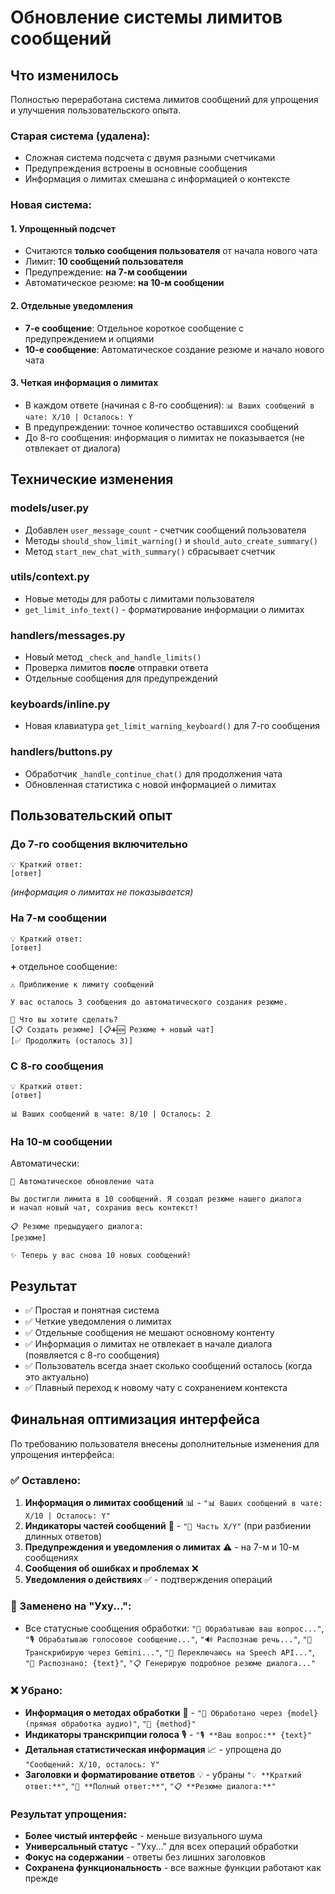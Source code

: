 # Обновление системы лимитов сообщений

## Что изменилось

Полностью переработана система лимитов сообщений для упрощения и улучшения пользовательского опыта.

### Старая система (удалена):
- Сложная система подсчета с двумя разными счетчиками
- Предупреждения встроены в основные сообщения
- Информация о лимитах смешана с информацией о контексте

### Новая система:

#### 1. Упрощенный подсчет
- Считаются **только сообщения пользователя** от начала нового чата
- Лимит: **10 сообщений пользователя**
- Предупреждение: **на 7-м сообщении** 
- Автоматическое резюме: **на 10-м сообщении**

#### 2. Отдельные уведомления
- **7-е сообщение**: Отдельное короткое сообщение с предупреждением и опциями
- **10-е сообщение**: Автоматическое создание резюме и начало нового чата

#### 3. Четкая информация о лимитах
- В каждом ответе (начиная с 8-го сообщения): `📊 Ваших сообщений в чате: X/10 | Осталось: Y`
- В предупреждении: точное количество оставшихся сообщений
- До 8-го сообщения: информация о лимитах не показывается (не отвлекает от диалога)

## Технические изменения

### models/user.py
- Добавлен `user_message_count` - счетчик сообщений пользователя
- Методы `should_show_limit_warning()` и `should_auto_create_summary()`
- Метод `start_new_chat_with_summary()` сбрасывает счетчик

### utils/context.py  
- Новые методы для работы с лимитами пользователя
- `get_limit_info_text()` - форматирование информации о лимитах

### handlers/messages.py
- Новый метод `_check_and_handle_limits()` 
- Проверка лимитов **после** отправки ответа
- Отдельные сообщения для предупреждений

### keyboards/inline.py
- Новая клавиатура `get_limit_warning_keyboard()` для 7-го сообщения

### handlers/buttons.py
- Обработчик `_handle_continue_chat()` для продолжения чата
- Обновленная статистика с новой информацией о лимитах

## Пользовательский опыт

### До 7-го сообщения включительно
```
💡 Краткий ответ:
[ответ]
```
*(информация о лимитах не показывается)*

### На 7-м сообщении  
```
💡 Краткий ответ:
[ответ]
```

**+** отдельное сообщение:
```
⚠️ Приближение к лимиту сообщений

У вас осталось 3 сообщения до автоматического создания резюме.

🤔 Что вы хотите сделать?
[📋 Создать резюме] [📋➕🆕 Резюме + новый чат]
[✅ Продолжить (осталось 3)]
```

### С 8-го сообщения
```
💡 Краткий ответ:
[ответ]

📊 Ваших сообщений в чате: 8/10 | Осталось: 2
```

### На 10-м сообщении
Автоматически:
```
🔄 Автоматическое обновление чата

Вы достигли лимита в 10 сообщений. Я создал резюме нашего диалога 
и начал новый чат, сохранив весь контекст!

📋 Резюме предыдущего диалога:
[резюме]

✨ Теперь у вас снова 10 новых сообщений!
```

## Результат

- ✅ Простая и понятная система
- ✅ Четкие уведомления о лимитах  
- ✅ Отдельные сообщения не мешают основному контенту
- ✅ Информация о лимитах не отвлекает в начале диалога (появляется с 8-го сообщения)
- ✅ Пользователь всегда знает сколько сообщений осталось (когда это актуально)
- ✅ Плавный переход к новому чату с сохранением контекста 

## Финальная оптимизация интерфейса

По требованию пользователя внесены дополнительные изменения для упрощения интерфейса:

### ✅ Оставлено:
1. **Информация о лимитах сообщений** 📊 - `"📊 Ваших сообщений в чате: X/10 | Осталось: Y"`
2. **Индикаторы частей сообщений** 📄 - `"📄 Часть X/Y"` (при разбиении длинных ответов)
3. **Предупреждения и уведомления о лимитах** ⚠️ - на 7-м и 10-м сообщениях
4. **Сообщения об ошибках и проблемах** ❌
5. **Уведомления о действиях** ✅ - подтверждения операций

### 🔄 Заменено на "Уху...":
- Все статусные сообщения обработки: `"🤔 Обрабатываю ваш вопрос..."`, `"🎙️ Обрабатываю голосовое сообщение..."`, `"🔊 Распознаю речь..."`, `"🤖 Транскрибирую через Gemini..."`, `"🔄 Переключаюсь на Speech API..."`, `"📝 Распознано: {text}"`, `"📋 Генерирую подробное резюме диалога..."`

### ❌ Убрано:
- **Информация о методах обработки** 🤖 - `"🤖 Обработано через {model} (прямая обработка аудио)"`, `"🔧 {method}"`
- **Индикаторы транскрипции голоса** 🎙️ - `"🎙️ **Ваш вопрос:** {text}"`
- **Детальная статистическая информация** 📈 - упрощена до `"Сообщений: X/10, осталось: Y"`
- **Заголовки и форматирование ответов** 💡 - убраны `"💡 **Краткий ответ:**"`, `"📝 **Полный ответ:**"`, `"📋 **Резюме диалога:**"`

### Результат упрощения:
- **Более чистый интерфейс** - меньше визуального шума
- **Универсальный статус** - "Уху..." для всех операций обработки  
- **Фокус на содержании** - ответы без лишних заголовков
- **Сохранена функциональность** - все важные функции работают как прежде 